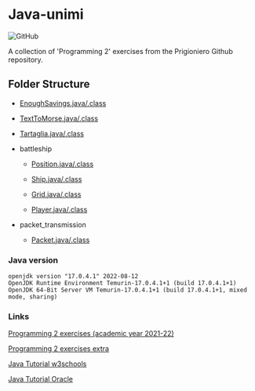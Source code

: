 # Java-unimi
![GitHub](https://img.shields.io/github/license/Gabri432/java-unimi)

A collection of 'Programming 2' exercises from the Prigioniero Github repository.

## Folder Structure
- [EnoughSavings.java/.class](https://github.com/Gabri432/java-unimi/blob/master/unimi_exercises/prigioniero_exercises/EnoughSavings.java)

- [TextToMorse.java/.class](https://github.com/Gabri432/java-unimi/blob/master/unimi_exercises/prigioniero_exercises/TextToMorse.java)

- [Tartaglia.java/.class](https://github.com/Gabri432/java-unimi/blob/master/unimi_exercises/prigioniero_exercises/Tartaglia.java)

- battleship
  - [Position.java/.class](https://github.com/Gabri432/java-unimi/blob/master/unimi_exercises/prigioniero_exercises/battleship/Position.java)

  - [Ship.java/.class](https://github.com/Gabri432/java-unimi/blob/master/unimi_exercises/prigioniero_exercises/battleship/Ship.java)

  - [Grid.java/.class](https://github.com/Gabri432/java-unimi/blob/master/unimi_exercises/prigioniero_exercises/battleship/Grid.java)

  - [Player.java/.class](https://github.com/Gabri432/java-unimi/blob/master/unimi_exercises/prigioniero_exercises/battleship/Player.java)

- packet_transmission
  - [Packet.java/.class](https://github.com/Gabri432/java-unimi/blob/master/unimi_exercises/prigioniero_exercises/packet_transmission/Packet.java)

### Java version
```
openjdk version "17.0.4.1" 2022-08-12
OpenJDK Runtime Environment Temurin-17.0.4.1+1 (build 17.0.4.1+1)
OpenJDK 64-Bit Server VM Temurin-17.0.4.1+1 (build 17.0.4.1+1, mixed mode, sharing)
```

### Links
[Programming 2 exercises (academic year 2021-22)](https://github.com/prog2-unimi/esercitazioni/tree/aa2122/testi)

[Programming 2 exercises extra](https://github.com/lprigioniero/labprog/blob/master/esercizi)

[Java Tutorial w3schools](https://www.w3schools.com/java)

[Java Tutorial Oracle](https://docs.oracle.com/javase/tutorial)